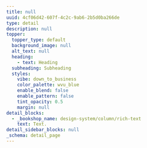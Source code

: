 ```yaml
---
title: null
uuid: 4cf06d42-607f-4c2c-9ab6-2b5d0ba266de
type: detail
description: null
topper:
  topper_type: default
  background_image: null
  alt_text: null
  heading:
    - text: Heading
  subheading: Subheading
  styles:
    vibe: down_to_business
    color_palette: wvu_blue
    enable_blend: false
    enable_pattern: false
    tint_opacity: 0.5
    margin: null
detail_blocks:
  - _bookshop_name: design-system/column/rich-text
    text: Text.
detail_sidebar_blocks: null
_schema: detail_page
---
```

